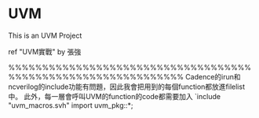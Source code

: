 # UVM
This is an UVM Project

ref 
"UVM實戰" by 張強

%%%%%%%%%%%%%%%%%%%%%%%%%%%%%%%%%%%%%%%%%%%%%%%%%%%%%%%%%%%%%%
Cadence的irun和ncverilog的include功能有問題，因此我會把用到的每個function都放進filelist中。
此外，每一層會呼叫UVM的function的code都需要加入
`include "uvm_macros.svh"
import uvm_pkg::*;
